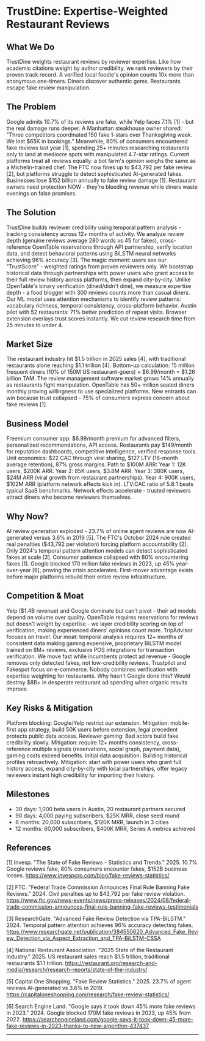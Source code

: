 # TrustDine: Expertise-Weighted Restaurant Reviews

## What We Do

TrustDine weights restaurant reviews by reviewer expertise. Like how academic citations weight by author credibility, we rank reviewers by their proven track record. A verified local foodie's opinion counts 10x more than anonymous one-timers. Diners discover authentic gems. Restaurants escape fake review manipulation.

## The Problem

Google admits 10.7% of its reviews are fake, while Yelp faces 7.1% [1] - but the real damage runs deeper. A Manhattan steakhouse owner shared: "Three competitors coordinated 150 fake 1-stars over Thanksgiving week. We lost $65K in bookings." Meanwhile, 80% of consumers encountered fake reviews last year [1], spending 25+ minutes researching restaurants only to land at mediocre spots with manipulated 4.7-star ratings. Current platforms treat all reviews equally: a bot farm's opinion weighs the same as a Michelin-trained chef. The FTC now fines up to $43,792 per fake review [2], but platforms struggle to detect sophisticated AI-generated fakes. Businesses lose $152 billion annually to fake review damage [1]. Restaurant owners need protection NOW - they're bleeding revenue while diners waste evenings on false promises.

## The Solution

TrustDine builds reviewer credibility using temporal pattern analysis - tracking consistency across 12+ months of activity. We analyze review depth (genuine reviews average 280 words vs 45 for fakes), cross-reference OpenTable reservations through API partnership, verify location data, and detect behavioral patterns using BiLSTM neural networks achieving 96% accuracy [3]. The magic moment: users see our "TrustScore" - weighted ratings from proven reviewers only. We bootstrap historical data through partnerships with power users who grant access to their full review history across platforms, then expand city-by-city. Unlike OpenTable's binary verification (dined/didn't dine), we measure expertise depth - a food blogger with 300 reviews counts more than casual diners. Our ML model uses attention mechanisms to identify review patterns: vocabulary richness, temporal consistency, cross-platform behavior. Austin pilot with 52 restaurants: 71% better prediction of repeat visits. Browser extension overlays trust scores instantly. We cut review research time from 25 minutes to under 4.

## Market Size

The restaurant industry hit $1.5 trillion in 2025 sales [4], with traditional restaurants alone reaching $1.1 trillion [4]. Bottom-up calculation: 15 million frequent diners (10% of 150M US restaurant-goers) × $6.99/month = $1.26 billion TAM. The review management software market grows 14% annually as restaurants fight manipulation. OpenTable has 50+ million seated diners monthly proving willingness to use specialized platforms. New entrants can win because trust collapsed - 75% of consumers express concern about fake reviews [1].

## Business Model

Freemium consumer app: $6.99/month premium for advanced filters, personalized recommendations, API access. Restaurants pay $149/month for reputation dashboards, competitive intelligence, verified response tools. Unit economics: $22 CAC through viral sharing, $127 LTV (18-month average retention), 87% gross margins. Path to $100M ARR: Year 1: 12K users, $200K ARR. Year 2: 85K users, $3.8M ARR. Year 3: 380K users, $24M ARR (viral growth from restaurant partnerships). Year 4: 900K users, $102M ARR (platform network effects kick in). LTV:CAC ratio of 5.8:1 beats typical SaaS benchmarks. Network effects accelerate - trusted reviewers attract diners who become reviewers themselves.

## Why Now?

AI review generation exploded - 23.7% of online agent reviews are now AI-generated versus 3.6% in 2019 [5]. The FTC's October 2024 rule created real penalties ($43,792 per violation) forcing platform accountability [2]. Only 2024's temporal pattern attention models can detect sophisticated fakes at scale [3]. Consumer patience collapsed with 80% encountering fakes [1]. Google blocked 170 million fake reviews in 2023, up 45% year-over-year [6], proving the crisis accelerates. First-mover advantage exists before major platforms rebuild their entire review infrastructure.

## Competition & Moat

Yelp ($1.4B revenue) and Google dominate but can't pivot - their ad models depend on volume over quality. OpenTable requires reservations for reviews but doesn't weight by expertise - we layer credibility scoring on top of verification, making experienced diners' opinions count more. TripAdvisor focuses on travel. Our moat: temporal analysis requires 12+ months of consistent data making gaming expensive, proprietary BiLSTM model trained on 8M+ reviews, exclusive POS integrations for transaction verification. We move fast while incumbents protect ad revenue - Google removes only detected fakes, not low-credibility reviews. Trustpilot and Fakespot focus on e-commerce. Nobody combines verification with expertise weighting for restaurants. Why hasn't Google done this? Would destroy $8B+ in desperate restaurant ad spending when organic results improve.

## Key Risks & Mitigation

Platform blocking: Google/Yelp restrict our extension. Mitigation: mobile-first app strategy, build 50K users before extension, legal precedent protects public data access. Reviewer gaming: Bad actors build fake credibility slowly. Mitigation: require 12+ months consistency, cross-reference multiple signals (reservations, social graph, payment data), gaming costs exceed benefits. Initial data acquisition: Building historical profiles retroactively. Mitigation: start with power users who grant full history access, expand city-by-city with local partnerships, offer legacy reviewers instant high credibility for importing their history.

## Milestones

- 30 days: 1,000 beta users in Austin, 20 restaurant partners secured
- 90 days: 4,000 paying subscribers, $25K MRR, close seed round
- 6 months: 20,000 subscribers, $120K MRR, launch in 3 cities
- 12 months: 60,000 subscribers, $400K MRR, Series A metrics achieved

## References

[1] Invesp. "The State of Fake Reviews - Statistics and Trends." 2025. 10.7% Google reviews fake, 80% consumers encounter fakes, $152B business losses. <https://www.invespcro.com/blog/fake-reviews-statistics/>

[2] FTC. "Federal Trade Commission Announces Final Rule Banning Fake Reviews." 2024. Civil penalties up to $43,792 per fake review violation. <https://www.ftc.gov/news-events/news/press-releases/2024/08/federal-trade-commission-announces-final-rule-banning-fake-reviews-testimonials>

[3] ResearchGate. "Advanced Fake Review Detection via TPA-BiLSTM." 2024. Temporal pattern attention achieves 96% accuracy detecting fakes. <https://www.researchgate.net/publication/384550620_Advanced_Fake_Review_Detection_via_Aspect_Extraction_and_TPA-BiLSTM-CSSA>

[4] National Restaurant Association. "2025 State of the Restaurant Industry." 2025. US restaurant sales reach $1.5 trillion, traditional restaurants $1.1 trillion. <https://restaurant.org/research-and-media/research/research-reports/state-of-the-industry/>

[5] Capital One Shopping. "Fake Review Statistics." 2025. 23.7% of agent reviews AI-generated vs 3.6% in 2019. <https://capitaloneshopping.com/research/fake-review-statistics/>

[6] Search Engine Land. "Google says it took down 45% more fake reviews in 2023." 2024. Google blocked 170M fake reviews in 2023, up 45% from 2022. <https://searchengineland.com/google-says-it-took-down-45-more-fake-reviews-in-2023-thanks-to-new-algorithm-437437>

---
<!-- Analysis Metadata - Auto-generated, Do Not Edit -->
<!-- 
Idea Input: "usefulness- reputation-weighted reviews for restaurants"
Idea Slug: usefulness-reputation-weighted-reviews-for-restaur
Iteration: 3
Timestamp: 2025-09-12T09:21:15.783550
Websearches Used: 26
Webfetches Used: 25
-->
